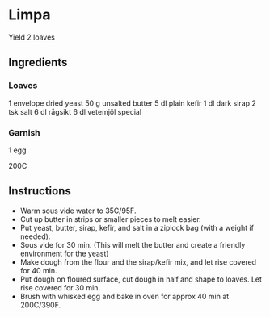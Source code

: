 # Limpa

Yield 2 loaves

## Ingredients

### Loaves

1 envelope dried yeast
50 g unsalted butter
5 dl plain kefir
1 dl dark sirap
2 tsk salt
6 dl rågsikt
6 dl vetemjöl special

### Garnish

1 egg

200C

## Instructions

- Warm sous vide water to 35C/95F.
- Cut up butter in strips or smaller pieces to melt easier.
- Put yeast, butter, sirap, kefir, and salt in a ziplock bag (with a weight if needed).
- Sous vide for 30 min. (This will melt the butter and create a friendly environment for the yeast)
- Make dough from the flour and the sirap/kefir mix, and let rise covered for 40 min.
- Put dough on floured surface, cut dough in half and shape to loaves. Let rise covered for 30 min.
- Brush with whisked egg and bake in oven for approx 40 min at 200C/390F.


